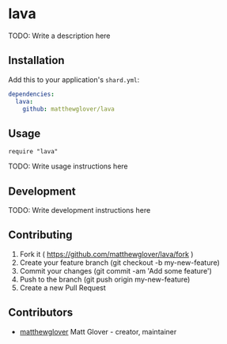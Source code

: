 # lava

TODO: Write a description here

## Installation

Add this to your application's `shard.yml`:

```yaml
dependencies:
  lava:
    github: matthewglover/lava
```

## Usage

```crystal
require "lava"
```

TODO: Write usage instructions here

## Development

TODO: Write development instructions here

## Contributing

1. Fork it ( https://github.com/matthewglover/lava/fork )
2. Create your feature branch (git checkout -b my-new-feature)
3. Commit your changes (git commit -am 'Add some feature')
4. Push to the branch (git push origin my-new-feature)
5. Create a new Pull Request

## Contributors

- [matthewglover](https://github.com/matthewglover) Matt Glover - creator, maintainer
